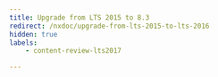 ```yaml
---
title: Upgrade from LTS 2015 to 8.3
redirect: /nxdoc/upgrade-from-lts-2015-to-lts-2016
hidden: true
labels:
    - content-review-lts2017

---
```

